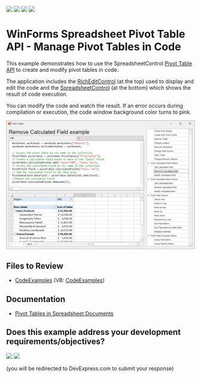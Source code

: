 <!-- default badges list -->
![](https://img.shields.io/endpoint?url=https://codecentral.devexpress.com/api/v1/VersionRange/128614179/24.2.1%2B)
[![](https://img.shields.io/badge/Open_in_DevExpress_Support_Center-FF7200?style=flat-square&logo=DevExpress&logoColor=white)](https://supportcenter.devexpress.com/ticket/details/T298650)
[![](https://img.shields.io/badge/📖_How_to_use_DevExpress_Examples-e9f6fc?style=flat-square)](https://docs.devexpress.com/GeneralInformation/403183)
[![](https://img.shields.io/badge/💬_Leave_Feedback-feecdd?style=flat-square)](#does-this-example-address-your-development-requirementsobjectives)
<!-- default badges end -->
# WinForms Spreadsheet Pivot Table API - Manage Pivot Tables in Code

This example demonstrates how to use the SpreadsheetControl [Pivot Table API](https://docs.devexpress.com/WindowsForms/114928/controls-and-libraries/spreadsheet/pivot-tables/pivot-table-api) to create and modify pivot tables in code.

The application includes the [RichEditControl](https://docs.devexpress.com/WindowsForms/4946/controls-and-libraries/rich-text-editor) (at the top) used to display and edit the code and the [SpreadsheetControl](https://docs.devexpress.com/WindowsForms/DevExpress.XtraSpreadsheet.SpreadsheetControl) (at the bottom) which shows the result of code execution.

You can modify the code and watch the result. If an error occurs during compilation or execution, the code window background color turns to pink.

![application with pivot table](./media/image.png)

## Files to Review

* [CodeExamples](./CS/SpreadsheetPivotTableExamples/CodeExamples) (VB: [CodeExamples](./VB/SpreadsheetPivotTableExamples/CodeExamples))

## Documentation

* [Pivot Tables in Spreadsheet Documents](https://docs.devexpress.com/WindowsForms/114770/controls-and-libraries/spreadsheet/pivot-table-overview)
<!-- feedback -->
## Does this example address your development requirements/objectives?

[<img src="https://www.devexpress.com/support/examples/i/yes-button.svg"/>](https://www.devexpress.com/support/examples/survey.xml?utm_source=github&utm_campaign=winforms-spreadsheet-pivot-table-api&~~~was_helpful=yes) [<img src="https://www.devexpress.com/support/examples/i/no-button.svg"/>](https://www.devexpress.com/support/examples/survey.xml?utm_source=github&utm_campaign=winforms-spreadsheet-pivot-table-api&~~~was_helpful=no)

(you will be redirected to DevExpress.com to submit your response)
<!-- feedback end -->
